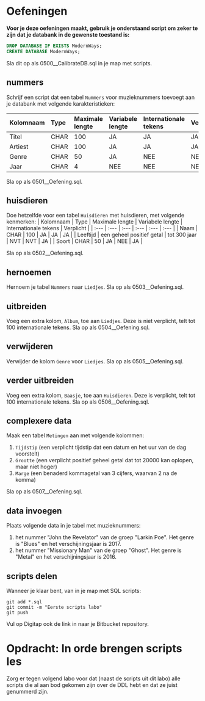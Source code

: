# Oefeningen
**Voor je deze oefeningen maakt, gebruik je onderstaand script om zeker te zijn dat je databank in de gewenste toestand is:**

```sql
DROP DATABASE IF EXISTS ModernWays;
CREATE DATABASE ModernWays;
```

Sla dit op als 0500\_\_CalibrateDB.sql in je map met scripts.

## nummers
Schrijf een script dat een tabel `Nummers` voor muzieknummers toevoegt aan je databank met volgende karakteristieken:

| Kolomnaam | Type | Maximale lengte | Variabele lengte | Internationale tekens | Verplicht |
| :--- | :--- | :--- | :--- | :--- | :--- |
| Titel | CHAR | 100 | JA | JA | JA |
| Artiest | CHAR | 100 | JA | JA | JA |
| Genre | CHAR | 50 | JA | NEE | NEE |
| Jaar | CHAR | 4 | NEE | NEE | NEE |

Sla op als 0501\_\_Oefening.sql.

## huisdieren
Doe hetzelfde voor een tabel `Huisdieren` met huisdieren, met volgende kenmerken:
| Kolomnaam | Type | Maximale lengte | Variabele lengte | Internationale tekens | Verplicht |
| :--- | :--- | :--- | :--- | :--- | :--- |
| Naam | CHAR | 100 | JA | JA | JA |
| Leeftijd | een geheel positief getal | tot 300 jaar | NVT | NVT | JA |
| Soort | CHAR | 50 | JA | NEE | JA |

Sla op als 0502\_\_Oefening.sql.

## hernoemen
Hernoem je tabel `Nummers` naar `Liedjes`. Sla op als 0503\_\_Oefening.sql.

## uitbreiden
Voeg een extra kolom, `Album`, toe aan `Liedjes`. Deze is niet verplicht, telt tot 100 internationale tekens. Sla op als 0504\_\_Oefening.sql.

## verwijderen
Verwijder de kolom `Genre` voor `Liedjes`. Sla op als 0505\_\_Oefening.sql.

## verder uitbreiden
Voeg een extra kolom, `Baasje`, toe aan `Huisdieren`. Deze is verplicht, telt tot 100 internationale tekens. Sla op als 0506\_\_Oefening.sql.

## complexere data
Maak een tabel `Metingen` aan met volgende kolommen:
1. `Tijdstip` (een verplicht tijdstip dat een datum en het uur van de dag voorstelt)
2. `Grootte` (een verplicht positief geheel getal dat tot 20000 kan oplopen, maar niet hoger)
3. `Marge` (een benaderd kommagetal van 3 cijfers, waarvan 2 na de komma)

Sla op als 0507\_\_Oefening.sql.

## data invoegen
Plaats volgende data in je tabel met muzieknummers:
1. het nummer "John the Revelator" van de groep "Larkin Poe". Het genre is "Blues" en het verschijningsjaar is 2017.
2. het nummer "Missionary Man" van de groep "Ghost". Het genre is "Metal" en het verschijningsjaar is 2016.

## scripts delen
Wanneer je klaar bent, van in je map met SQL scripts:
```text
git add *.sql
git commit -m "Eerste scripts labo"
git push
```
Vul op Digitap ook de link in naar je Bitbucket repository.

# Opdracht: In orde brengen scripts les
Zorg er tegen volgend labo voor dat (naast de scripts uit dit labo) alle scripts die al aan bod gekomen zijn over de DDL hebt en dat ze juist genummerd zijn.
